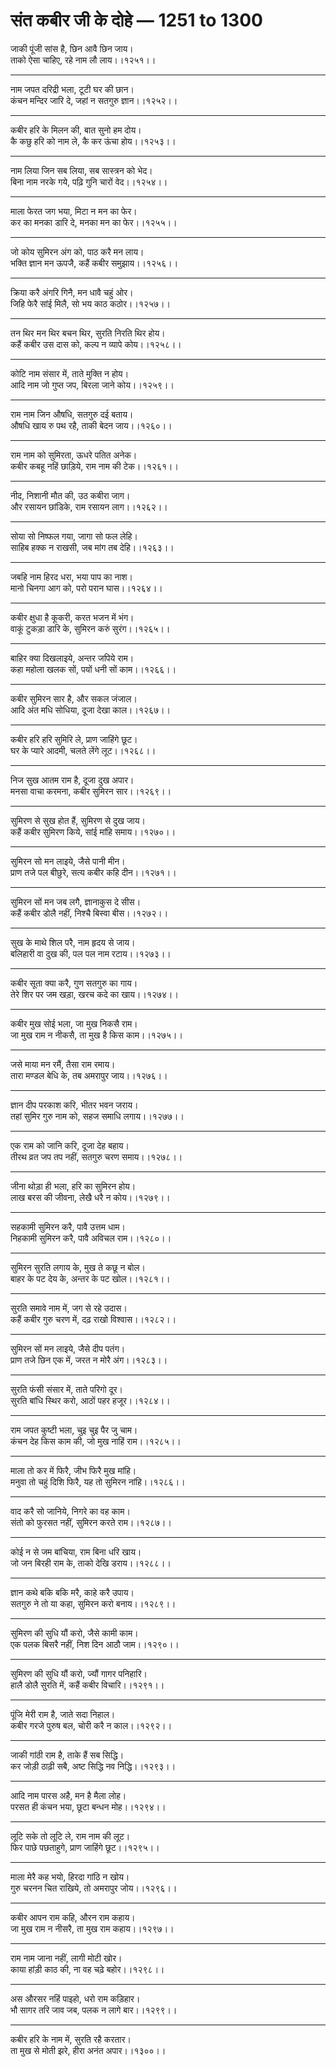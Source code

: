 # संत कबीर जी के दोहे — 1251 to 1300

जाकी पूंजी सांस है, छिन आवै छिन जाय।\
ताको ऐसा चाहिए, रहे नाम लौ लाय।।१२५१।।

---

नाम जपत दरिद्री भला, टूटी घर की छान।\
कंचन मन्दिर जारि दे, जहां न सतगुरु ज्ञान।।१२५२।।

---

कबीर हरि के मिलन की, बात सुनो हम दोय।\
कै कछु हरि को नाम ले, कै कर ऊंचा होय।।१२५३।।

---

नाम लिया जिन सब लिया, सब सास्‍त्रन को भेद।\
बिना नाम नरके गये, प‍ढ़‍ि गुनि चारों वेद।।१२५४।।

---

माला फेरत जग भया, मिटा न मन का फेर।\
कर का मनका डारि दे, मनका मन का फेर।।१२५५।।

---

जो कोय सुमिरन अंग को, पाठ करै मन लाय।\
भक्ति ज्ञान मन ऊपजै, कहैं कबीर समुझाय।।१२५६।।

---

क्रिया करै अंगरि गिनै, मन धावै चहुं ओर।\
जिहि फेरै सांई मिलै, सो भय काठ कठोर।।१२५७।।

---

तन थिर मन थिर बचन थिर, सुरति निरति थिर होय।\
कहैं कबीर उस दास को, कल्‍प न व्‍यापे कोय।।१२५८।।

---

कोटि नाम संसार में, ताते मुक्ति न होय।\
आदि नाम जो गुप्‍त जप, बिरला जाने कोय।।१२५९।।

---

राम नाम जिन औषधि, सतगुरु दई बताय।\
औषधि खाय रु पथ रहै, ताकी बेदन जाय।।१२६०।।

---

राम नाम को सुम‍िरता, ऊधरे पतित अनेक।\
कबीर कबहू नहिं छाड़‍िये, राम नाम की टेक।।१२६१।।

---

नीद, निशानी मौत की, उठ कबीरा जाग।\
और रसायन छांडिके, राम रसायन लाग।।१२६२।।

---

सोया सो निष्‍फल गया, जागा सो फल लेहि।\
साहिब हक्‍क न राखसी, जब मांग तब देहि।।१२६३।।

---

जबहि नाम हिरद धरा, भया पाप का नाश।\
मानो चिनगा आग को, परो परान घास।।१२६४।।

---

कबीर क्षुधा है कूकरी, करत भजन में भंग।\
वाकूं टुकड़ा डारि के, सुमिरन करुं सुरंग।।१२६५।।

---

बाहिर क्‍या दिखलाइये, अन्‍तर जपिये राम।\
कहा महोला खलक सों, पयों धनी सों काम।।१२६६।।

---

कबीर सुमिरन सार है, और सकल जंजाल।\
आदि अंत मधि सोधिया, दूजा देखा काल।।१२६७।।

---

कबीर हरि हरि सुमिरि ले, प्राण जाहिंगे छूट।\
घर के प्‍यारे आदमी, चलते लेंगे लूट।।१२६८।।

---

निज सुख आतम राम है, दूजा दुख अपार।\
मनसा वाचा करमना, कबीर सुमिरन सार।।१२६९।।

---

सुमिरण से सुख होत हैं, सुमिरण से दुख जाय।\
कहैं कबीर सुमिरण किये, सांई मांहि समाय।।१२७०।।

---

सुमिरन सो मन लाइये, जैसे पानी मीन।\
प्राण तजे पल बीछुरे, सत्‍य कबीर कहि दीन।।१२७१।।

---

सुमिरन सों मन जब लगै, ज्ञानाकुस दे सीस।\
कहैं कबीर डोलै नहीं, निश्‍चै बिस्‍वा बीस।।१२७२।।

---

सुख के माथे शिल परै, नाम हृदय से जाय।\
बलिहारी वा दुख की, पल पल नाम रटाय।।१२७३।।

---

कबीर सूता क्‍या करै, गुण सतगुरु का गाय।\
तेरे शिर पर जम खड़ा, खरच कदे का खाय।।१२७४।।

---

कबीर मुख सोई भला, जा मुख निकसै राम।\
जा मुख राम न नीकसै, ता मुख है किस काम।।१२७५।।

---

जसे माया मन रमैं, तैसा राम रमाय।\
तारा मण्‍डल बेधि के, तब अमरापुर जाय।।१२७६।।

---

ज्ञान दीप परकाश करि, भीतर भवन जराय।\
तहां सुमिर गुरु नाम को, सहज समाधि लगाय।।१२७७।।

---

एक राम को जानि करि, दूजा देह बहाय।\
तीरथ व्रत जप तप नहीं, सतगुरु चरण समाय।।१२७८।।

---

जीना थोड़ा ही भला, हरि का सुमिरन होय।\
लाख बरस की जीवना, लेखै धरै न कोय।।१२७९।।

---

सहकामी सुमिरन करै, पावै उत्तम धाम।\
निहकामी सुमिरन करै, पावै अविचल राम।।१२८०।।

---

सुमिरन सुरति लगाय के, मुख ते कछू न बोल।\
बाहर के पट देय के, अन्‍तर के पट खोल।।१२८१।।

---

सुरति समावे नाम में, जग से रहे उदास।\
कहैं कबीर गुरु चरण में, दढ़ राखो विश्‍वास।।१२८२।।

---

सुमिरन सों मन लाइये, जैसे दीप पतंग।\
प्राण तजे छिन एक में, जरत न मोरै अंग।।१२८३।।

---

सुरति फंसी संसार में, ताते परिगो दूर।\
सुरति बांधि स्थिर करो, आठों पहर हजूर।।१२८४।।

---

राम जपत कुष्‍टी भला, चुइ चुइ पैर जु चाम।\
कंचन देह किस काम की, जो मुख नाहिं राम।।१२८५।।

---

माला तो कर में फिरै, जीभ फिरै मुख मांहि।\
मनुवा तो चहुं दिशि फिरै, यह तो सुमिरन नांहि।।१२८६।।

---

वाद करै सो जानिये, निगरे का वह काम।\
संतो को फुरसत नहीं, सुमिरन करते राम।।१२८७।।

---

कोई न से जम बांचिया, राम बिना धरि खाय।\
जो जन बिरही राम के, ताको देखि डराय।।१२८८।।

---

ज्ञान कथे बकि बकि मरै, काहे करै उपाय।\
सतगुरु ने तो या कहा, सुमिरन करो बनाय।।१२८९।।

---

सुमिरण की सुधि यौं करो, जैसे कामी काम।\
एक पलक बिसरै नहीं, निश दिन आठौ जाम।।१२९०।।

---

सुमिरण की सुधि यौं करो, ज्‍यौं गागर पनिहारि।\
हालै डोलै सुरति में, कहैं कबीर विचारि।।१२९१।।

---

पूंजि मेरी राम है, जाते सदा निहाल।\
कबीर गरजे पुरुष बल, चोरी करै न काल।।१२९२।।

---

जाकी गांठी राम है, ताके हैं सब सिद्धि।\
कर जोड़ी ठाढ़ी सबै, अष्‍ट सिद्धि नव निद्धि।।१२९३।।

---

आदि नाम पारस अहै, मन है मैला लोह।\
परसत ही कंचन भया, छूटा बन्‍धन मोह।।१२९४।।

---

लूटि सके तो लूटि ले, राम नाम की लूट।\
फिर पाछे पछताहुगे, प्राण जाहिंगे छूट।।१२९५।।

---

माला मेरै कह भयो, हिरदा गांठि न खोय।\
गुरु चरनन चित राखिये, तो अमरापुर जोय।।१२९६।।

---

कबीर आपन राम कहि, औरन राम कहाय।\
जा मुख राम न नीसरै, ता मुख राम कहाय।।१२९७।।

---

राम नाम जाना नहीं, लागी मोटी खोर।\
काया हांड़ी काठ की, ना वह चढ़े बहोर।।१२९८।।

---

अस औरसर नहिं पाइहो, धरो राम कड़‍िहार।\
भौ सागर तरि जाव जब, पलक न लागे बार।।१२९९।।

---

कबीर हरि के नाम में, सुरति रहै करतार।\
ता मुख से मोती झरे, हीरा अनंत अपार।।१३००।।
